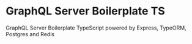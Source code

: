 # GraphQL Server Boilerplate TS

GraphQL Server Boilerplate TypeScript powered by Express, TypeORM, Postgres and Redis
